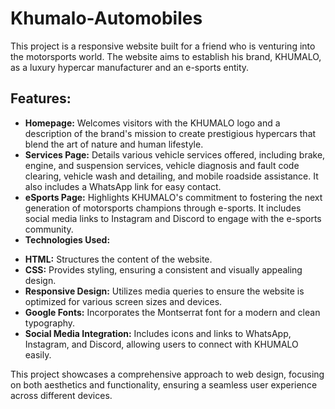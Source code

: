 # Khumalo-Automobiles

This project is a responsive website built for a friend who is venturing into the motorsports world. The website aims to establish his brand, KHUMALO, as a luxury hypercar manufacturer and an e-sports entity.

## Features:

+ **Homepage:** Welcomes visitors with the KHUMALO logo and a description of the brand's mission to create prestigious hypercars that blend the art of nature and human lifestyle.
+ **Services Page:** Details various vehicle services offered, including brake, engine, and suspension services, vehicle diagnosis and fault code clearing, vehicle wash and detailing, and mobile roadside assistance. It also includes a WhatsApp link for easy contact.
+ **eSports Page:** Highlights KHUMALO's commitment to fostering the next generation of motorsports champions through e-sports. It includes social media links to Instagram and Discord to engage with the e-sports community.
+ **Technologies Used:**

- **HTML:** Structures the content of the website.
- **CSS:** Provides styling, ensuring a consistent and visually appealing design.
- **Responsive Design:** Utilizes media queries to ensure the website is optimized for various screen sizes and devices.
- **Google Fonts:** Incorporates the Montserrat font for a modern and clean typography.
- **Social Media Integration:** Includes icons and links to WhatsApp, Instagram, and Discord, allowing users to connect with KHUMALO easily.

This project showcases a comprehensive approach to web design, focusing on both aesthetics and functionality, ensuring a seamless user experience across different devices.
